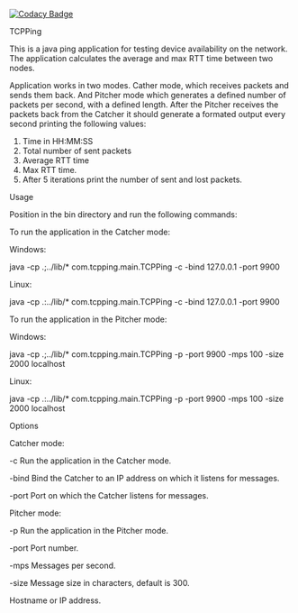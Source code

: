 
[![Codacy Badge](https://api.codacy.com/project/badge/Grade/f70fffb536fc47309b334629fa7bb28e)](https://www.codacy.com/app/pord911/AdvancedPing?utm_source=github.com&utm_medium=referral&utm_content=pord911/AdvancedPing&utm_campaign=badger)

TCPPing

This is a java ping application for testing device availability on the network. The application calculates the average and max RTT time between two nodes.

Application works in two modes. Cather mode, which receives packets and sends them back. And Pitcher mode which generates a defined number of packets per second, with a defined length. After the Pitcher receives the packets back from the Catcher it should generate a formated output every second printing the following values:

1. Time in HH:MM:SS
2. Total number of sent packets
3. Average RTT time
4. Max RTT time.
5. After 5 iterations print the number of sent and lost packets.

Usage

Position in the bin directory and run the following commands:

To run the application in the Catcher mode:

Windows:

java -cp .;../lib/* com.tcpping.main.TCPPing -c -bind 127.0.0.1 -port 9900

Linux:

java -cp .:../lib/* com.tcpping.main.TCPPing -c -bind 127.0.0.1 -port 9900

To run the application in the Pitcher mode:

Windows:

java -cp .;../lib/* com.tcpping.main.TCPPing -p -port 9900 -mps 100 -size 2000 localhost

Linux:

java -cp .:../lib/* com.tcpping.main.TCPPing -p -port 9900 -mps 100 -size 2000 localhost

Options

Catcher mode:

   -c    Run the application in the Catcher mode.

   -bind Bind the Catcher to an IP address on which it listens for messages.

   -port Port on which the Catcher listens for messages.


Pitcher mode:

   -p     Run the application in the Pitcher mode.

   -port  Port number.
 
   -mps   Messages per second.
 
   -size  Message size in characters, default is 300.
 
   <host> Hostname or IP address.
 

